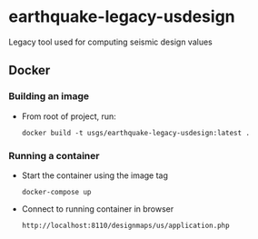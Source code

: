# earthquake-legacy-usdesign
Legacy tool used for computing seismic design values


## Docker

### Building an image

- From root of project, run:
    ```
    docker build -t usgs/earthquake-legacy-usdesign:latest .
    ```

### Running a container

- Start the container using the image tag
    ```
    docker-compose up
    ```

- Connect to running container in browser
  ```
  http://localhost:8110/designmaps/us/application.php
  ```